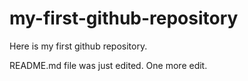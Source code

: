 # my-first-github-repository

Here is my first github repository.

README.md file was just edited. One more edit.
